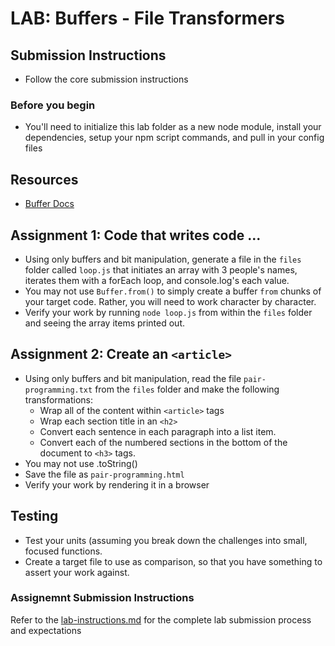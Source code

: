 # LAB: Buffers - File Transformers

## Submission Instructions
* Follow the core submission instructions

### Before you begin
* You'll need to initialize this lab folder as a new node module, install your dependencies, setup your npm script commands, and pull in your config files

## Resources  
* [Buffer Docs](https://nodejs.org/api/buffer.html)

## Assignment 1: Code that writes code ...
* Using only buffers and bit manipulation, generate a file in the `files` folder called `loop.js` that initiates an array with 3 people's names, iterates them with a forEach loop, and console.log's each value.
* You may not use `Buffer.from()` to simply create a buffer `from` chunks of your target code. Rather, you will need to work character by character.
* Verify your work by running `node loop.js` from within the `files` folder and seeing the array items printed out.

## Assignment 2: Create an `<article>`
* Using only buffers and bit manipulation, read the file `pair-programming.txt` from the `files` folder and make the following transformations:
  * Wrap all of the content within `<article>` tags
  * Wrap each section title in an `<h2>`
  * Convert each sentence in each paragraph into a list item.
  * Convert each of the numbered sections in the bottom of the document to `<h3>` tags.
* You may not use .toString()
* Save the file as `pair-programming.html`
* Verify your work by rendering it in a browser

## Testing 
* Test your units (assuming you break down the challenges into small, focused functions.
* Create a target file to use as comparison, so that you have something to assert your work against.

### Assignemnt Submission Instructions
Refer to the [lab-instructions.md](../../reference/lab-instructions.md) for the complete lab submission process and expectations
